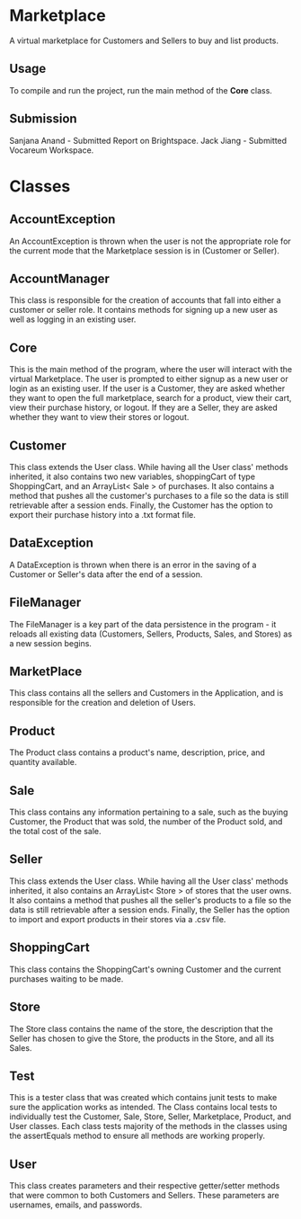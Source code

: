 # Marketplace

A virtual marketplace for Customers and Sellers to buy and list products. 


## Usage

To compile and run the project, run the main method of the **Core** class.

## Submission

Sanjana Anand - Submitted Report on Brightspace.
Jack Jiang - Submitted Vocareum Workspace.

# Classes

## AccountException
An AccountException is thrown when the user is not the appropriate role for the current mode that the Marketplace session is in (Customer or Seller).

## AccountManager

This class is responsible for the creation of accounts that fall into either a customer or seller role. It contains methods for signing up a new user as well as logging in an existing user.

## Core
This is the main method of the program, where the user will interact with the virtual Marketplace. The user is prompted to either signup as a new user or login as an existing user. If the user is a Customer, they are asked whether they want to open the full marketplace, search for a product, view their cart, view their purchase history, or logout. If they are a Seller, they are asked whether they want to view their stores or logout. 

## Customer
This class extends the User class. While having all the User class' methods inherited, it also contains two new variables, shoppingCart of type ShoppingCart, and an ArrayList< Sale > of purchases. It also contains a method that pushes all the customer's purchases to a file so the data is still retrievable after a session ends. Finally, the Customer has the option to export their purchase history into a .txt format file.
## DataException
A DataException is thrown when there is an error in the saving of a Customer or Seller's data after the end of a session. 
## FileManager
The FileManager is a key part of the data persistence in the program - it reloads all existing data (Customers, Sellers, Products, Sales, and Stores) as a new session begins. 
## MarketPlace
This class contains all the sellers and Customers in the Application, and is responsible for the creation and deletion of Users. 
## Product
The Product class contains a product's name, description, price, and quantity available.
## Sale
This class contains any information pertaining to a sale, such as the buying Customer, the Product that was sold, the number of the Product sold, and the total cost of the sale.
## Seller
This class extends the User class. While having all the User class' methods inherited, it also contains an ArrayList< Store > of stores that the user owns. It also contains a method that pushes all the seller's products to a file so the data is still retrievable after a session ends. Finally, the Seller has the option to import and export products in their stores via a .csv file. 
## ShoppingCart
This class contains the ShoppingCart's owning Customer and the current purchases waiting to be made.
## Store
The Store class contains the name of the store, the description that the Seller has chosen to give the Store, the products in the Store, and all its Sales. 
## Test
This is a tester class that was created which contains junit tests to make sure the application works as intended. The Class contains local tests to individually test the Customer, Sale, Store, Seller, Marketplace, Product, and User classes. Each class tests majority of the methods in the classes using the assertEquals method to ensure all methods are working properly.
## User
This class creates parameters and their respective getter/setter methods that were common to both Customers and Sellers. These parameters are usernames, emails, and passwords.
